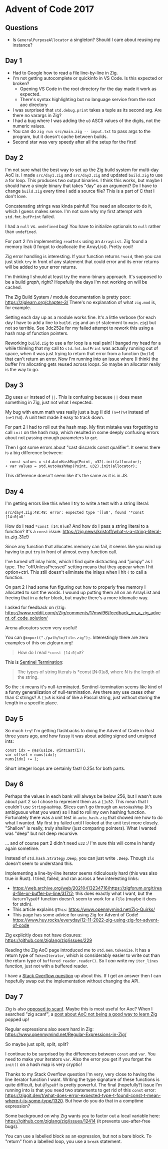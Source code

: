 # Advent of Code 2017

## Questions

- Is `GeneralPurposeAllocator` a singleton? Should I care about reusing my instance?

## Day 1

- Had to Google how to read a file line-by-line in Zig.
- I'm not getting autocomplete or quickinfo in VS Code. Is this expected or broken?
  - Opening VS Code in the root directory for the day made it work as expected.
  - There's syntax highlighting but no language service from the root aoc directory
- I was surprised that `std.debug.print` takes a tuple as its second arg. Are there no varargs in Zig?
- I had a bug where I was adding the `u8` ASCII values of the digits, not the numeric values.
- You can do `zig run src/main.zig -- input.txt` to pass args to the program, but it doesn't cache between builds.
- Second star was very speedy after all the setup for the first!

## Day 2

I'm not sure what the best way to set up the Zig build system for multi-day AoC is. I made `src/day1.zig` and `src/day2.zig` and updated `build.zig` to use a for loop. This produces two output binaries. I think this works, but maybe I should have a single binary that takes "day" as an argument? Do I have to change `build.zig` every time I add a source file? This is a part of C that I don't love.

Concatenating strings was kinda painful! You need an allocator to do it, which I guess makes sense. I'm not sure why my first attempt with `std.fmt.bufPrint` failed.

I had a `null` vs. `undefined` bug! You have to initialize optionals to `null` rather than `undefined`.

For part 2 I'm implementing `readInts` using an `ArrayList`. Zig found a memory leak (I forgot to deallocate the ArrayList). Pretty cool!

Zig error handling is interesting. If your function returns `!void`, then you can just stick `try` in front of any statement that could error and its error returns will be added to your error returns.

I'm thinking I should at least try the mono-binary approach. It's supposed to be a build _graph_, right? Hopefully the days I'm not working on will be cached.

The Zig Build System / module documentation is pretty poor: https://ziglearn.org/chapter-3/
There's no explanation of what `zig.mod` is, for example.

Setting each day up as a module works fine. It's a little verbose (for each day I have to add a line to `build.zig` and an `if` statement to `main.zig`) but not so terrible. See 3dc252e for my failed attempt to rework this using a hash map of function pointers.

Reworking `build.zig` to use a for loop is a real pain! I banged my head for a while thinking that my call to `std.fmt.bufPrint` was actually running out of space, when it was just trying to return that error from a function (`build`) that can't return an error. Now I'm running into an issue where (I think) the buffer I'm allocating gets reused across loops. So maybe an allocator really is the way to go.

## Day 3

Zig uses `or` instead of `||`. This is confusing because `||` does mean something in Zig, just not what I expected.

My bug with enum math was really just a bug (I did `(n+4)%4` instead of `(n+1)%4`). A unit test made it easy to track down.

For part 2 I had to roll out the hash map. My first mistake was forgetting to call `init` on the hash map, which resulted in some deeply confusing errors about not passing enough parameters to `get`.

Then I got some errors about "cast discards const qualifier". It seems there is a big difference between:

    - const values = std.AutoHashMap(Point, u32).init(allocator);
    + var values = std.AutoHashMap(Point, u32).init(allocator);

This difference doesn't seem like it's the same as it is in JS.

## Day 4

I'm getting errors like this when I try to write a test with a string literal:

    src/day4.zig:48:48: error: expected type '[]u8', found '*const [14:0]u8'

How do I read `*const [14:0]u8`? And how do I pass a string literal to a function?
It's a `const` issue: https://zig.news/kristoff/what-s-a-string-literal-in-zig-31e9

Since any function that allocates memory can fail, it seems like you wind up having to put `try` in front of almost every function call.

I've turned off inlay hints, which I find quite distracting and "jumpy" as I type. The "offUnlessPressed" setting means that they appear when I hit option+ctrl. This still doesn't eliminate the inlays when I hit `(` to call a function.

On part 2 I had some fun figuring out how to properly free memory I allocated to sort the words. I wound up putting them all on an ArrayList and freeing that in a `defer` block, but maybe there's a more idiomatic way.

I asked for feedback on r/zig:
https://www.reddit.com/r/Zig/comments/17mwi96/feedback_on_a_zig_advent_of_code_solution/

Arena allocators seem very useful!

You can `@import("./path/to/file.zig");`. Interestingly there are zero examples of this on ziglearn.org!

> How do I read `*const [14:0]u8`?

This is [Sentinel Termination](https://ziglearn.org/chapter-1/#sentinel-termination):

> The types of string literals is *const [N:0]u8, where N is the length of the string.

So the `:0` means it's null-terminated. Sentinel-termination seems like kind of a funny generalization of null-termination. Are there any use cases other than C strings? A `[]u8` is kind of like a Pascal string, just without storing the length in a specific place.

## Day 5

So much `try`! I'm getting flashbacks to doing the Advent of Code in Rust three years ago, and how fussy it was about adding signed and unsigned ints:

    const idx = @as(usize, @intCast(i));
    var offset = nums[idx];
    nums[idx] += 1;

Short integer loops are certainly fast! 0.25s for both parts.

## Day 6

Perhaps the values in each bank will always be below 256, but I wasn't sure about part 2 so I chose to represent them as a `[]u32`. This mean that I couldn't use `StringHashMap`. Slices can't go through an `AutoHashMap` (it's ambiguous what you want) so I had to roll my own hashing function. Fortunately there was a unit test in `auto_hash.zig` that showed me how to do what I wanted. My first try failed until I looked at the unit test more closely. "Shallow" is really, truly shallow (just comparing pointers). What I wanted was "deep" but not deep recursive.

... and of course part 2 didn't need `u32` :/ I'm sure this will come in handy again sometime.

Instead of `std.hash.Strategy.Deep`, you can just write `.Deep`. Though `zls` doesn't seem to understand this.

Implementing a line-by-line iterator seems ridiculously hard (this was also true in Rust). I tried, failed, and ran across a few interesting links:

- https://web.archive.org/web/20210413234716/https://zigforum.org/t/read-file-or-buffer-by-line/317/2; this does exactly what I want, but the `ReturnTypeOf` function doesn't seem to work for a `File` (maybe it does for stdin).
- This article explains `@This`: https://www.openmymind.net/Zig-Quirks/
- This page has some advice for using Zig for Advent of Code! https://www.huy.rocks/everyday/12-11-2022-zig-using-zig-for-advent-of-code

Zig explicitly does not have closures:
https://github.com/ziglang/zig/issues/229

Reading the Zig AoC page introduced me to `std.mem.tokenize`. It has a return type of `TokenIterator`, which is considerably easier to write out than the return type of `buffered_reader.reader()`. So I _can_ write my `iter_lines` function, just not with a buffered reader.

I have a [Stack Overflow question](https://stackoverflow.com/q/77427514/388951) up about this. If I get an answer then I can hopefully swap out the implementation without changing the API.

## Day 7

Zig is also [opposed to scanf](https://github.com/ziglang/zig/issues/12161). Maybe this is most useful for Aoc? When I searched "zig scanf", a [post about AoC not being a good way to learn Zig](https://cohost.org/strangebroadcasts/post/542139-also-failing-to-lear) popped up!

Regular expressions also seem hard in Zig:
https://www.openmymind.net/Regular-Expressions-in-Zig/

So maybe just split, split, split?

I continue to be surprised by the differences between `const` and `var`. You need to make your iterators `var`. Also the error you get if you forget the `init()` on a hash map is very cryptic!

Thanks to my Stack Overflow question I'm very, very close to having the line iterator function I want. Writing the type signature of these functions is quite difficult, but `@TypeOf` is pretty powerful. The final (hopefully?) issue I'm running into is that you need two statements to get rid of this `const` error: https://ziggit.dev/t/what-does-error-expected-type-t-found-const-t-mean-where-t-is-some-type/1320. But how do you do that in a comptime expression?

Some background on why Zig wants you to factor out a local variable here: https://github.com/ziglang/zig/issues/12414 (it prevents use-after-free bugs).

You can use a labelled block as an expression, but not a bare block. To "return" from a labelled loop, you use a `break` statement.
